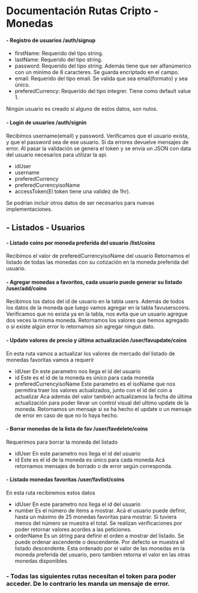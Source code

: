 # Documentación Rutas Cripto - Monedas 

#### - Registro de usuarios /auth/signup
* firstName: Requerido del tipo string.
* lastName: Requerido del tipo string.
* password: Requerido del tipo string. Además tiene que ser alfanúmerico con un mínimo de 8 caracteres. Se guarda encriptado en el campo.
* email: Requerido del tipo email. Se valida que sea email(formato) y sea único.
* preferedCurrency: Requerido del tipo integrer. Tiene como default value 1. 

Ningún usuario es creado si alguno de estos datos, son nulos. 

#### - Login de usuarios /auth/signin
Recibimos username(email) y password.
Verificamos que el usuario exista, y que el password sea de ese usuario. Si da errores devuelve mensajes de error.
Al pasar la validación se genera el token y se envia un JSON con data del usuario necesarios para utilizar la api.
* idUser
* username
* preferedCurrency
* preferedCurrencyisoName
* accessToken(El token tiene una validez de 1hr).

Se podrían incluir otros datos de ser necesarios para nuevas implementaciones.

## - Listados - Usuarios

#### - Listado coins por moneda preferida del usuario /list/coins
Recibimos el valor de preferedCurrencyisoName del usuario
Retornamos el listado de todas las monedas con su cotización en la moneda preferida del usuario.

#### - Agregar monedas a favoritos, cada usuario puede generar su listado /user/add/coins
Recibimos los datos del id de usuario en la tabla users. Además de todos los datos de la moneda que luego vamos agregar en la tabla favuserscoins.
Verificamos que no exista ya en la tabla, nos evita que un usuario agregue dos veces la misma moneda.
Retornamos los valores que hemos agregado o si existe algún error lo retornamos sin agregar ningun dato.

#### - Update valores de precio y última actualización /user/favupdate/coins
En esta ruta vamos a actualizar los valores de mercado del listado de monedas favoritas vamos a requerir
- idUser En este parametro nos llega el id del usuario
- id Este es el id de la moneda es único para cada moneda
- preferedCurrencyisoName Este parametro es el isoName que nos permitira traer los valores actualizados, junto con el id del coin a actualizar
Aca además del valor también actualizamos la fecha de última actualización para poder llevar un control visual del ultimo update de la moneda.
Retornamos un mensaje si se ha hecho el update o un mensaje de error en caso de que no lo haya hecho.

#### - Borrar monedas de la lista de fav /user/favdelete/coins
Requerimos para borrar la moneda del listado
- idUser En este parametro nos llega el id del usuario
- id Este es el id de la moneda es único para cada moneda
Acá retornamos mensajes de borrado o de error según corresponda.

#### - Listado monedas favoritas /user/favlist/coins
En esta ruta recibiremos estos datos
- idUser En este parametro nos llega el id del usuario
- number Es el número de items a mostrar. Acá el usuario puede definir, hasta un máximo de 25 monedas favoritas para mostrar. Si tuviera menos del número se muestra el total. Se realizan verificaciones por poder retornar valores acordes a las peticiones. 
- orderName Es un string para definir el orden a mostrar del listado. Se puede ordenar ascendente o descendente. Por defecto se muestra el listado descendente. Esta ordenado por el valor de las monedas en la moneda preferida del usuario, pero tambien retorna el valor en las otras monedas disponibles.


### - Todas las siguientes rutas necesitan el token para poder acceder. De lo contrario les manda un mensaje de error. 